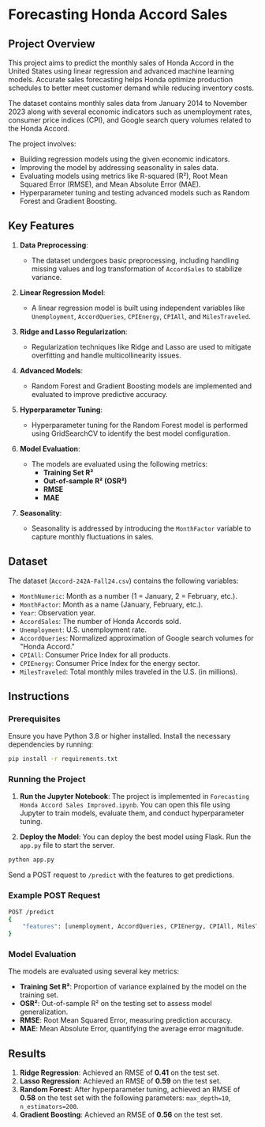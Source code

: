 # Forecasting Honda Accord Sales

## Project Overview

This project aims to predict the monthly sales of Honda Accord in the United States using linear regression and advanced machine learning models. Accurate sales forecasting helps Honda optimize production schedules to better meet customer demand while reducing inventory costs.

The dataset contains monthly sales data from January 2014 to November 2023 along with several economic indicators such as unemployment rates, consumer price indices (CPI), and Google search query volumes related to the Honda Accord.

The project involves:
- Building regression models using the given economic indicators.
- Improving the model by addressing seasonality in sales data.
- Evaluating models using metrics like R-squared (R²), Root Mean Squared Error (RMSE), and Mean Absolute Error (MAE).
- Hyperparameter tuning and testing advanced models such as Random Forest and Gradient Boosting.

## Key Features
1. **Data Preprocessing**: 
   - The dataset undergoes basic preprocessing, including handling missing values and log transformation of `AccordSales` to stabilize variance.
   
2. **Linear Regression Model**:
   - A linear regression model is built using independent variables like `Unemployment`, `AccordQueries`, `CPIEnergy`, `CPIAll`, and `MilesTraveled`. 
   
3. **Ridge and Lasso Regularization**:
   - Regularization techniques like Ridge and Lasso are used to mitigate overfitting and handle multicollinearity issues.

4. **Advanced Models**:
   - Random Forest and Gradient Boosting models are implemented and evaluated to improve predictive accuracy.

5. **Hyperparameter Tuning**:
   - Hyperparameter tuning for the Random Forest model is performed using GridSearchCV to identify the best model configuration.

6. **Model Evaluation**:
   - The models are evaluated using the following metrics:
     - **Training Set R²**
     - **Out-of-sample R² (OSR²)**
     - **RMSE**
     - **MAE**

7. **Seasonality**:
   - Seasonality is addressed by introducing the `MonthFactor` variable to capture monthly fluctuations in sales.

## Dataset

The dataset (`Accord-242A-Fall24.csv`) contains the following variables:
- `MonthNumeric`: Month as a number (1 = January, 2 = February, etc.).
- `MonthFactor`: Month as a name (January, February, etc.).
- `Year`: Observation year.
- `AccordSales`: The number of Honda Accords sold.
- `Unemployment`: U.S. unemployment rate.
- `AccordQueries`: Normalized approximation of Google search volumes for "Honda Accord."
- `CPIAll`: Consumer Price Index for all products.
- `CPIEnergy`: Consumer Price Index for the energy sector.
- `MilesTraveled`: Total monthly miles traveled in the U.S. (in millions).

## Instructions

### Prerequisites
Ensure you have Python 3.8 or higher installed. Install the necessary dependencies by running:

```bash
pip install -r requirements.txt
```

### Running the Project

1. **Run the Jupyter Notebook**: The project is implemented in `Forecasting Honda Accord Sales Improved.ipynb`. You can open this file using Jupyter to train models, evaluate them, and conduct hyperparameter tuning.
   
2. **Deploy the Model**:
   You can deploy the best model using Flask. Run the `app.py` file to start the server.

```bash
python app.py
```

Send a POST request to `/predict` with the features to get predictions.

### Example POST Request
```bash
POST /predict
{
    "features": [unemployment, AccordQueries, CPIEnergy, CPIAll, MilesTraveled]
}
```

### Model Evaluation

The models are evaluated using several key metrics:
- **Training Set R²**: Proportion of variance explained by the model on the training set.
- **OSR²**: Out-of-sample R² on the testing set to assess model generalization.
- **RMSE**: Root Mean Squared Error, measuring prediction accuracy.
- **MAE**: Mean Absolute Error, quantifying the average error magnitude.

## Results

1. **Ridge Regression**: Achieved an RMSE of **0.41** on the test set.
2. **Lasso Regression**: Achieved an RMSE of **0.59** on the test set.
3. **Random Forest**: After hyperparameter tuning, achieved an RMSE of **0.58** on the test set with the following parameters: `max_depth=10`, `n_estimators=200`.
4. **Gradient Boosting**: Achieved an RMSE of **0.56** on the test set.
